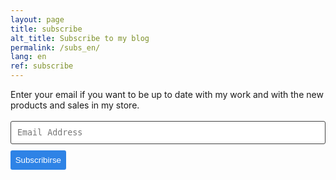 ```yaml
---
layout: page
title: subscribe
alt_title: Subscribe to my blog
permalink: /subs_en/
lang: en
ref: subscribe
---
```


Enter your email if you want to be up to date with my work and with the new products and sales in my store.

<form class="wj-contact" action="https://formspree.io/{{site.subsemail}}" method="POST">
<input type="text" name="email" placeholder="Email Address">
<input type="hidden" name="_next" value="http://www.oceluna.com">
<input type="hidden" name="_subject" value="New Contact Form Submission">
<input type="text" name="_gotcha" style="display:none">
<input type="submit" value="Subscribirse">
</form>

<style>
form.wj-contact input[type="text"], form.wj-contact textarea[type="text"] {
    width: 100%;
    vertical-align: middle;
    margin-top: 0.25em;
    margin-bottom: 0.5em;
    padding: 0.75em;
    font-family: monospace, sans-serif;
    font-weight: lighter;
    border-style: solid;
    border-color: #444;
    outline-color: #2e83e6;
    border-width: 1px;
    border-radius: 3px;
    transition: box-shadow .2s ease;
}

form.wj-contact input[type="submit"] {
    outline: none;
    color: white;
    background-color: #2e83e6;
    border-radius: 3px;
    padding: 0.5em;
    margin: 0.25em 0 0 0;
    border: 1px solid transparent;
    height: auto;
}
</style>